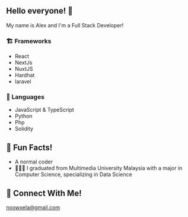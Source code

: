## Hello everyone! 👋

<span>
    <span>My name is Alex and I'm a Full Stack Developer!</span>
</span>


### 🏗 Frameworks

- React
- NextJs
- NuxtJS
- Hardhat
- laravel
 
### 🧪 Languages

- JavaScript & TypeScript
- Python
- Php
- Solidity

## 🍻 Fun Facts!
- A normal coder
- 🧑🏻‍🎓 I graduated from Multimedia University Malaysia with a major in Computer Science, specializing in Data Science


## 📱 Connect With Me!
noowxela@gmail.com

<!--
**noowxela/noowxela** is a ✨ _special_ ✨ repository because its `README.md` (this file) appears on your GitHub profile.

Here are some ideas to get you started:

- 🔭 I’m currently working on ...
- 🌱 I’m currently learning ...
- 👯 I’m looking to collaborate on ...
- 🤔 I’m looking for help with ...
- 💬 Ask me about ...
- 📫 How to reach me: ...
- 😄 Pronouns: ...
- ⚡ Fun fact: ...
-->
